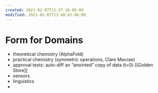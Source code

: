 ```yaml
---
created: 2021-02-07T13:37:10-06:00
modified: 2021-02-07T13:48:43-06:00
---
```


# Form for Domains

- theoretical chemistry (AlphaFold)
- practical chemistry (symmetric operations, Clare Macrae)
- approval tests: auto-diff an “anointed” copy of data (t=0) [[Golden Store]]
- sensors
- linguistics 
-